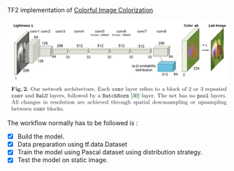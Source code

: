 TF2 implementation of  [Colorful Image Colorization](https://arxiv.org/abs/1603.08511) 

![](assets/Screenshot%20from%202020-02-04%2017-23-41.png)

The workflow normally has to be followed is :

- [x] Build the model.
- [x] Data preparation using tf.data.Dataset
- [x] Train the model using Pascal dataset using distribution strategy.  
- [x] Test the model on static image.
<!-- - -- [ ] Evalaute the model on streaming input.--<<
- [ ] Create an API of the model using `Flask`.
- [ ] Write the `Dockerfile`
- [ ] Continous Integration with travis-CI.
- [ ] `Extra:` deployment with kubeflow

